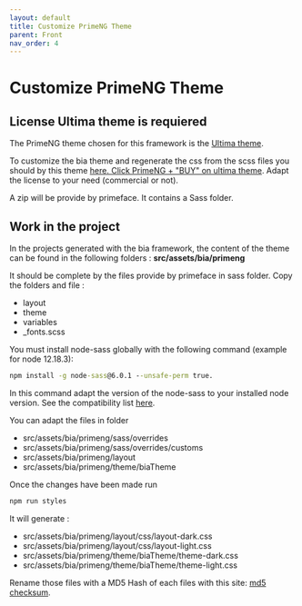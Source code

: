 ```yaml
---
layout: default
title: Customize PrimeNG Theme
parent: Front
nav_order: 4
---
```


# Customize PrimeNG Theme
## License Ultima theme is requiered
The PrimeNG theme chosen for this framework is the <a href="https://www.primefaces.org/ultima-ng/">Ultima theme</a>.

To customize the bia theme and regenerate the css from the scss files you should by this theme <a href="https://www.primefaces.org/store/templates.xhtml">here. Click PrimeNG + "BUY" on ultima theme</a>. Adapt the license to your need (commercial or not).

A zip will be provide by primeface. It contains a Sass folder.

## Work in the project
In the projects generated with the bia framework, the content of the theme can be found in the following folders :
**src/assets/bia/primeng**

It should be complete by the files provide by primeface in sass folder. Copy the folders and file :
* layout
* theme
* variables
* _fonts.scss

You must install node-sass globally with the following command (example for node 12.18.3): 
```cmd
npm install -g node-sass@6.0.1 --unsafe-perm true.
```
In this command adapt the version of the node-sass to your installed node version. See the compatibility list <a href="https://github.com/sass/node-sass#node-sass">here</a>.

You can adapt the files in folder
* src/assets/bia/primeng/sass/overrides
* src/assets/bia/primeng/sass/overrides/customs
* src/assets/bia/primeng/layout
* src/assets/bia/primeng/theme/biaTheme

Once the changes have been made run
``` cmd
npm run styles
```

It will generate :
* src/assets/bia/primeng/layout/css/layout-dark.css
* src/assets/bia/primeng/layout/css/layout-light.css
* src/assets/bia/primeng/theme/biaTheme/theme-dark.css
* src/assets/bia/primeng/theme/biaTheme/theme-light.css

Rename those files with a MD5 Hash of each files with this site: <a href="https://emn178.github.io/online-tools/md5_checksum.html">md5 checksum</a>.  
